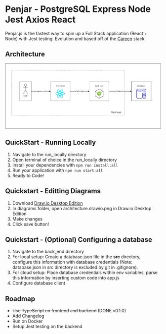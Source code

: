 # Penjar - PostgreSQL Express Node Jest Axios React

Penjar.js is the fastest way to spin up a Full Stack application (React + Node) with Jest testing. Evolution and based off of the [Careen](https://github.com/NguyenAndrew/careen) stack. 

## Architecture

![Architecture](diagrams/architecture.drawio.png)

## QuickStart - Running Locally
1. Navigate to the run_locally directory
2. Open terminal of choice in the run_locally directory
3. Install your dependencies with ```npm run install:all```
5. Run your application with ```npm run start:all```
6. Ready to Code!

## Quickstart - Editting Diagrams
1. Download [Draw.io Desktop Edition](https://github.com/jgraph/drawio-desktop/releases)
2. In diagrams folder, open architecture.drawio.png in Draw.io Desktop Edition
3. Make changes
4. Click save button!

## Quickstart - (Optional) Configuring a database
1. Navigate to the back_end directory
2. For local setup: Create a database.json file in the **src** directory, configure this information with database credentials (Note: database.json in src directory is excluded by git in .gitignore).
3. For cloud setup: Place database credentials within env variables, parse this information by inserting custom code into app.js
4. Configure database client

## Roadmap
* ~~Use TypeScript on frontend and backend~~ (DONE v0.1.0)
* Add Changelog
* Run on Docker
* Setup Jest testing on the backend